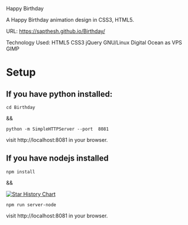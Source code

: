 Happy Birthday

A Happy Birthday animation design in CSS3, HTML5.

URL: https://sapthesh.github.io/Birthday/

Technology Used: HTML5 CSS3 jQuery  GNU/Linux Digital Ocean as VPS GIMP

# Setup

## If you have python installed:
```
cd Birthday
```

&& 

```
python -m SimpleHTTPServer --port  8081
```

visit http://localhost:8081 in your browser.

## If you have nodejs installed
```
npm install
```
&&

[![Star History Chart](https://api.star-history.com/svg?repos=sapthesh/Birthday&type=Date)](https://www.star-history.com/#sapthesh/Birthday&Date)

```
npm run server-node
```
visit http://localhost:8081 in your browser.

